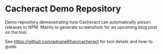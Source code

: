 # Cacheract Demo Repository

Demo repository demonstrating how Cacheract can automatically poison releases to NPM. Mainly to generate screenshots for an upcoming blog post on the tool.

See https://github.com/adnaneKhan/cacheract for tool details and how-to guide.
